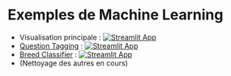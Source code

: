 # Exemples de Machine Learning
* Visualisation principale : [![Streamlit App](https://static.streamlit.io/badges/streamlit_badge_black_white.svg)](https://share.streamlit.io/mGolos/Machine-Learning-Examples/master/main.py)
* [Question Tagging](https://github.com/mGolos/Machine-Learning-Examples/tree/master/examples/question_tagging) : [![Streamlit App](https://static.streamlit.io/badges/streamlit_badge_black_white.svg)](https://share.streamlit.io/mgolos/machine-learning-examples/main.py?p=question-tagging)
* [Breed Classifier](https://github.com/mGolos/Machine-Learning-Examples/tree/master/examples/breed_classifier) : [![Streamlit App](https://static.streamlit.io/badges/streamlit_badge_black_white.svg)](https://share.streamlit.io/mgolos/machine-learning-examples/main.py?p=breed-classifier)
* (Nettoyage des autres en cours)

